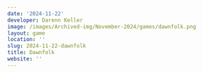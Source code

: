 ```yaml
---
date: '2024-11-22'
developer: Darenn Keller
image: /images/Archived-img/November-2024/games/dawnfolk.png
layout: game
location: ''
slug: 2024-11-22-dawnfolk
title: Dawnfolk
website: ''
---
```


